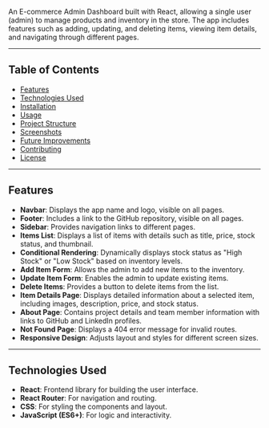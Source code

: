 
An E-commerce Admin Dashboard built with React, allowing a single user (admin) to manage products and inventory in the store. The app includes features such as adding, updating, and deleting items, viewing item details, and navigating through different pages.

---

## Table of Contents
- [Features](#features)
- [Technologies Used](#technologies-used)
- [Installation](#installation)
- [Usage](#usage)
- [Project Structure](#project-structure)
- [Screenshots](#screenshots)
- [Future Improvements](#future-improvements)
- [Contributing](#contributing)
- [License](#license)

---

## Features

- **Navbar**: Displays the app name and logo, visible on all pages.
- **Footer**: Includes a link to the GitHub repository, visible on all pages.
- **Sidebar**: Provides navigation links to different pages.
- **Items List**: Displays a list of items with details such as title, price, stock status, and thumbnail.
- **Conditional Rendering**: Dynamically displays stock status as "High Stock" or "Low Stock" based on inventory levels.
- **Add Item Form**: Allows the admin to add new items to the inventory.
- **Update Item Form**: Enables the admin to update existing items.
- **Delete Items**: Provides a button to delete items from the list.
- **Item Details Page**: Displays detailed information about a selected item, including images, description, price, and stock status.
- **About Page**: Contains project details and team member information with links to GitHub and LinkedIn profiles.
- **Not Found Page**: Displays a 404 error message for invalid routes.
- **Responsive Design**: Adjusts layout and styles for different screen sizes.

---

## Technologies Used

- **React**: Frontend library for building the user interface.
- **React Router**: For navigation and routing.
- **CSS**: For styling the components and layout.
- **JavaScript (ES6+)**: For logic and interactivity.
